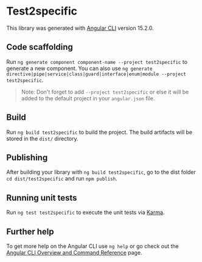 # Test2specific

This library was generated with [Angular CLI](https://github.com/angular/angular-cli) version 15.2.0.

## Code scaffolding

Run `ng generate component component-name --project test2specific` to generate a new component. You can also use `ng generate directive|pipe|service|class|guard|interface|enum|module --project test2specific`.
> Note: Don't forget to add `--project test2specific` or else it will be added to the default project in your `angular.json` file. 

## Build

Run `ng build test2specific` to build the project. The build artifacts will be stored in the `dist/` directory.

## Publishing

After building your library with `ng build test2specific`, go to the dist folder `cd dist/test2specific` and run `npm publish`.

## Running unit tests

Run `ng test test2specific` to execute the unit tests via [Karma](https://karma-runner.github.io).

## Further help

To get more help on the Angular CLI use `ng help` or go check out the [Angular CLI Overview and Command Reference](https://angular.io/cli) page.
